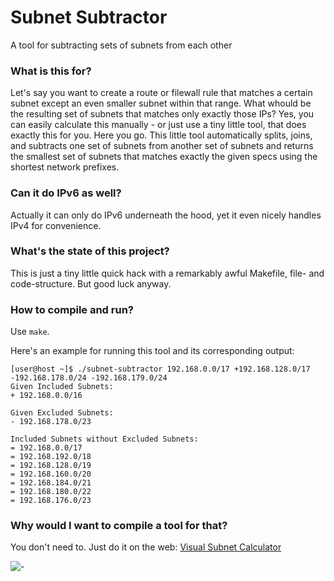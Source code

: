 # Subnet Subtractor
A tool for subtracting sets of subnets from each other

### What is this for?
Let's say you want to create a route or filewall rule that matches a certain subnet except an even smaller subnet within that range. What whould be the resulting set of subnets that matches only exactly those IPs? Yes, you can easily calculate this manually - or just use a tiny little tool, that does exactly this for you. Here you go.
This little tool automatically splits, joins, and subtracts one set of subnets from another set of subnets and returns the smallest set of subnets that matches exactly the given specs using the shortest network prefixes.

### Can it do IPv6 as well?
Actually it can only do IPv6 underneath the hood, yet it even nicely handles IPv4 for convenience.

### What's the state of this project?
This is just a tiny little quick hack with a remarkably awful Makefile, file- and code-structure. But good luck anyway.

### How to compile and run?
Use `make`.

Here's an example for running this tool and its corresponding output:
```
[user@host ~]$ ./subnet-subtractor 192.168.0.0/17 +192.168.128.0/17 -192.168.178.0/24 -192.168.179.0/24
Given Included Subnets:
+ 192.168.0.0/16

Given Excluded Subnets:
- 192.168.178.0/23

Included Subnets without Excluded Subnets:
= 192.168.0.0/17
= 192.168.192.0/18
= 192.168.128.0/19
= 192.168.160.0/20
= 192.168.184.0/21
= 192.168.180.0/22
= 192.168.176.0/23
```

### Why would I want to compile a tool for that?
You don't need to. Just do it on the web: [Visual Subnet Calculator](https://www.davidc.net/sites/default/subnets/subnets.html)

![-](https://miunske.eu/github/?subnetcalc)
